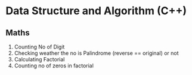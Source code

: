 # Data Structure and Algorithm (C++)

## Maths
1. Counting No of Digit
2. Checking weather the no is Palindrome (reverse == original) or not
3. Calculating Factorial
4. Counting no of zeros in factorial